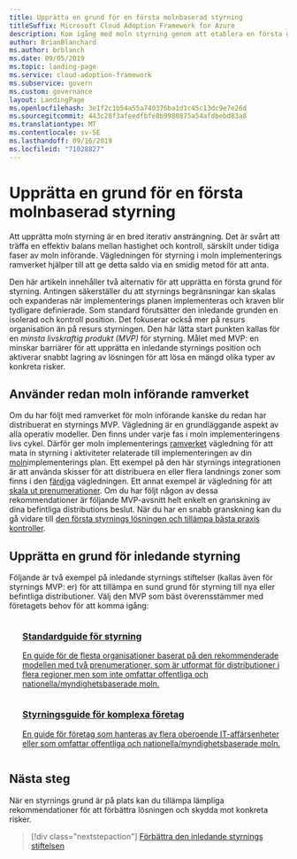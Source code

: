 ```yaml
---
title: Upprätta en grund för en första molnbaserad styrning
titleSuffix: Microsoft Cloud Adoption Framework for Azure
description: Kom igång med moln styrning genom att etablera en första grundläggande Cloud styrnings grund.
author: BrianBlanchard
ms.author: brblanch
ms.date: 09/05/2019
ms.topic: landing-page
ms.service: cloud-adoption-framework
ms.subservice: govern
ms.custom: governance
layout: LandingPage
ms.openlocfilehash: 3e1f2c1b54a55a740376ba1d1c45c13dc9e7e26d
ms.sourcegitcommit: 443c28f3afeedfbfe8b9980875a54afdbebd83a8
ms.translationtype: MT
ms.contentlocale: sv-SE
ms.lasthandoff: 09/16/2019
ms.locfileid: "71028827"
---
```

# <a name="establish-an-initial-cloud-governance-foundation"></a>Upprätta en grund för en första molnbaserad styrning

Att upprätta moln styrning är en bred iterativ ansträngning. Det är svårt att träffa en effektiv balans mellan hastighet och kontroll, särskilt under tidiga faser av moln införande. Vägledningen för styrning i moln implementerings ramverket hjälper till att ge detta saldo via en smidig metod för att anta.

Den här artikeln innehåller två alternativ för att upprätta en första grund för styrning. Antingen säkerställer du att styrnings begränsningar kan skalas och expanderas när implementerings planen implementeras och kraven blir tydligare definierade. Som standard förutsätter den inledande grunden en isolerad och kontroll position. Det fokuserar också mer på resurs organisation än på resurs styrningen. Den här lätta start punkten kallas för en _minsta livskraftig produkt (MVP)_ för styrning. Målet med MVP: en minskar barriärer för att upprätta en inledande styrnings position och aktiverar snabbt lagring av lösningen för att lösa en mängd olika typer av konkreta risker.

## <a name="already-using-the-cloud-adoption-framework"></a>Använder redan moln införande ramverket

Om du har följt med ramverket för moln införande kanske du redan har distribuerat en styrnings MVP. Vägledning är en grundläggande aspekt av alla operativ modeller. Den finns under varje fas i moln implementeringens livs cykel. Därför ger moln implementerings [ramverket](../index.md) vägledning för att mata in styrning i aktiviteter relaterade till implementeringen av din [moln](../plan/index.md)implementerings plan. Ett exempel på den här styrnings integrationen är att använda skisser för att distribuera en eller flera landnings zoner som finns i den [färdiga](../ready/index.md) vägledningen. Ett annat exempel är vägledning för att [skala ut prenumerationer](../ready/considerations/scaling-subscriptions.md). Om du har följt någon av dessa rekommendationer är följande MVP-avsnitt helt enkelt en granskning av dina befintliga distributions beslut. När du har en snabb granskning kan du gå vidare till [den första styrnings lösningen och tillämpa bästa praxis kontroller](./foundation-improvements.md).

## <a name="establish-an-initial-governance-foundation"></a>Upprätta en grund för inledande styrning

Följande är två exempel på inledande styrnings stiftelser (kallas även för styrnings MVP: er) för att tillämpa en sund grund för styrning till nya eller befintliga distributioner. Välj den MVP som bäst överensstämmer med företagets behov för att komma igång:

<!-- markdownlint-disable MD033 -->

<ul class="panelContent cardsZ">
<li style="display: flex; flex-direction: column;">
    <a href="./guides/standard/index.md" style="display: flex; flex-direction: column; flex: 1 0 auto;">
        <div class="cardSize" style="flex: 1 0 auto; display: flex;">
            <div class="cardPadding" style="display: flex;">
                <div class="card">
                    <div class="cardText">
                        <h3>Standardguide för styrning</h3>
                        <p>En guide för de flesta organisationer baserat på den rekommenderade modellen med två prenumerationer, som är utformat för distributioner i flera regioner men som inte omfattar offentliga och nationella/myndighetsbaserade moln.</p>
                    </div>
                </div>
            </div>
        </div>
    </a>
</li>
<li style="display: flex; flex-direction: column;">
    <a href="./guides/complex/index.md" style="display: flex; flex-direction: column; flex: 1 0 auto;">
        <div class="cardSize" style="flex: 1 0 auto; display: flex;">
            <div class="cardPadding" style="display: flex;">
                <div class="card">
                    <div class="cardText">
                        <h3>Styrningsguide för komplexa företag</h3>
                        <p>En guide för företag som hanteras av flera oberoende IT-affärsenheter eller som omfattar offentliga och nationella/myndighetsbaserade moln.</p>
                    </div>
                </div>
            </div>
        </div>
    </a>
</li>
</ul>
<!-- markdownlint-enable MD033 -->

## <a name="next-steps"></a>Nästa steg

När en styrnings grund är på plats kan du tillämpa lämpliga rekommendationer för att förbättra lösningen och skydda mot konkreta risker.

> [!div class="nextstepaction"]
> [Förbättra den inledande styrnings stiftelsen](./foundation-improvements.md)
